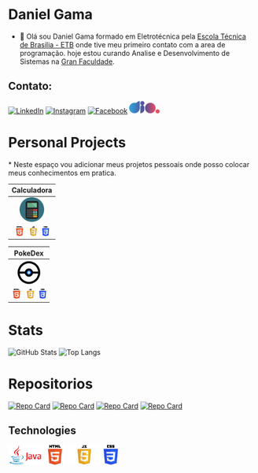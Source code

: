 <h1><strong> Daniel Gama</strong></h1>

- 👋 Olá sou Daniel Gama formado em Eletrotécnica pela [Escola Técnica de Brasilia - ETB](http://www.etb.com.br/) onde tive meu primeiro contato com a area de programação. hoje estou curando  Analise e  Desenvolvimento de Sistemas na [Gran Faculdade](https://faculdade.grancursosonline.com.br/curso/analise-e-desenvolvimento-de-sistemas/). 

## Contato:
[![LinkedIn](https://img.shields.io/badge/LinkedIn-000?style=for-the-badge&logo=linkedin&logoColor=0E76A8)](https://www.linkedin.com/in/daniel-gama-384b5692/)
[![Instagram](https://img.shields.io/badge/Instagram-000?style=for-the-badge&logo=instagram)](https://www.instagram.com/danniel.gama/)
[![Facebook](https://img.shields.io/badge/Facebook-000?style=for-the-badge&logo=facebook)](https://www.facebook.com/danielgalv/)
[<img height="25px" src="https://github.com/DanielGalves/img/blob/main/dio.svg"/>](https://www.dio.me/users/danielgama1)





 <h1><strong>Personal Projects</strong></h1>
* Neste espaço vou adicionar meus projetos pessoais onde posso colocar meus conhecimentos em pratica. 

|Calculadora| 
|:------:|
|<a href="https://calculadora-zeta-ashy.vercel.app/"><img height="50px" src="https://github.com/DanielGalves/img/blob/main/calc.png" /></a>
|<img height="20px" src="https://github.com/DanielGalves/img/blob/main/HTML5.png"/><img height="20px" src="https://github.com/DanielGalves/img/blob/main/JavaScript.png"/><img height="20px" src="https://github.com/DanielGalves/img/blob/main/css3.png"/>|

|PokeDex|
|:------:|
|<a href="https://pokedex-zeta-one.vercel.app/"><img height="50px" src="https://github.com/DanielGalves/img/blob/main/pokeball-one.svg" /></a>
|<img height="20px" src="https://github.com/DanielGalves/img/blob/main/HTML5.png"/><img height="20px" src="https://github.com/DanielGalves/img/blob/main/JavaScript.png"/><img height="20px" src="https://github.com/DanielGalves/img/blob/main/css3.png"/>|


<h1><strong>Stats</strong></h1>

![GitHub Stats](https://github-readme-stats.vercel.app/api?username=DanielGalves&theme=transparent&bg_color=000&border_color=30A3DC&show_icons=true&icon_color=30A3DC&title_color=E94D5F&text_color=FFF)
![Top Langs](https://github-readme-stats-git-masterrstaa-rickstaa.vercel.app/api/top-langs/?username=DanielGalves&bg_color=000&border_color=30A3DC&title_color=E94D5F&text_color=FFF)


<h1><strong>Repositorios</strong></h1>

[![Repo Card](https://github-readme-stats.vercel.app/api/pin/?username=DanielGalves&repo=Certificados&bg_color=000&border_color=30A3DC&show_icons=true&icon_color=30A3DC&title_color=E94D5F&text_color=FFF)](https://github.com/DanielGalves/Certificados)
[![Repo Card](https://github-readme-stats.vercel.app/api/pin/?username=DanielGalves&repo=Bootcamp-Santander-DIO&bg_color=000&border_color=30A3DC&show_icons=true&icon_color=30A3DC&title_color=E94D5F&text_color=FFF)](https://github.com/DanielGalves/Bootcamp-Santander-DIO)
[![Repo Card](https://github-readme-stats.vercel.app/api/pin/?username=DanielGalves&repo=curso_java_completo&bg_color=000&border_color=30A3DC&show_icons=true&icon_color=30A3DC&title_color=E94D5F&text_color=FFF)](https://github.com/DanielGalves/curso_java_completo)
[![Repo Card](https://github-readme-stats.vercel.app/api/pin/?username=DanielGalves&repo=Analise-e-Desemvolvimento&bg_color=000&border_color=30A3DC&show_icons=true&icon_color=30A3DC&title_color=E94D5F&text_color=FFF)](https://github.com/DanielGalves/Analise-e-Desemvolvimento)

## Technologies

<div >
 <img height="40px" src="https://github.com/DanielGalves/img/blob/main/java.png"/>
 <img height="40px" src="https://github.com/DanielGalves/img/blob/main/HTML5.png"/>
 <img height="40px" src="https://github.com/DanielGalves/img/blob/main/JavaScript.png"/>
 <img height="40px" src="https://github.com/DanielGalves/img/blob/main/css3.png"/>
</div>

